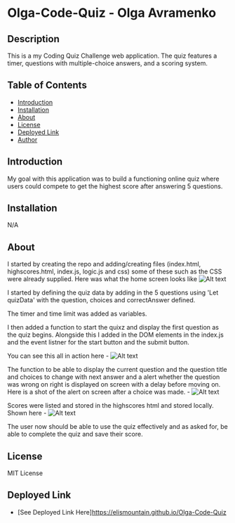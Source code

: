 # Olga-Code-Quiz - Olga Avramenko

## Description

This is a my Coding Quiz Challenge web application. The quiz features a timer, questions with multiple-choice answers, and a scoring system.

## Table of Contents

- [Introduction](#introduction)
- [Installation](#installation)
- [About](#about)
- [License](#license)
- [Deployed Link](#deployed-link)
- [Author](#author)


## Introduction

My goal with this application was to build a functioning online quiz where users could compete to get the highest score after answering 5 questions. 

## Installation 

N/A

## About

I started by creating the repo and adding/creating files (index.html, highscores.html, index.js, logic.js and css) some of these such as the CSS were already supplied. Here was what the home screen looks like ![Alt text](<assets/images/Screenshot 2024-01-02 at 19.51.20.png>)

I started by defining the quiz data by adding in the 5 questions using 'Let quizData' with the question, choices and correctAnswer defined. 

The timer and time limit was added as variables. 

I then added a function to start the quixz and display the first question as the quiz begins. Alongside this I added in the DOM elements in the index.js and the event listner for the start button and the submit button. 

You can see this all in action here - ![Alt text](<assets/images/Screenshot 2024-01-02 at 19.51.29.png>)

The function to be able to display the current question and the question title and choices to change with next answer and a alert whether the question was wrong on right is displayed on screen with a delay before moving on. Here is a shot of the alert on screen after a choice was made. - ![Alt text](<assets/images/Screenshot 2024-01-02 at 19.51.38.png>)

Scores were listed and stored in the highscores html and stored locally. Shown here - ![Alt text](<assets/images/Screenshot 2024-01-02 at 19.52.03.png>)

The user now should be able to use the quiz effectively and as asked for, be able to complete the quiz and save their score. 

## License

MIT License


## Deployed Link
 * [See Deployed Link Here]https://elismountain.github.io/Olga-Code-Quiz



